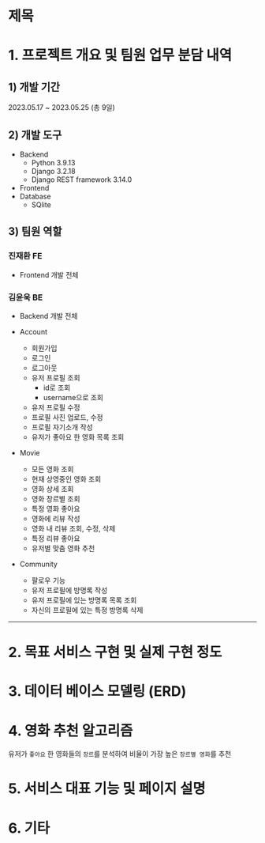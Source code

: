 # 제목

# 1. **프로젝트 개요 및 팀원 업무 분담 내역**

## 1) 개발 기간

2023.05.17 ~ 2023.05.25 (총 9일)

## 2) 개발 도구

- Backend
    - Python 3.9.13
    - Django 3.2.18
    - Django REST framework 3.14.0
- Frontend
- Database
    - SQlite

## 3) 팀원 역할

### 진재환 FE

- Frontend 개발 전체



### 김윤욱 BE

- Backend 개발 전체
-  Account
    - 회원가입
    - 로그인
    - 로그아웃
    - 유저 프로필 조회
        - id로 조회
        - username으로 조회
    - 유저 프로필 수정
    - 프로필 사진 업로드, 수정
    - 프로필 자기소개 작성
    - 유저가 좋아요 한 영화 목록 조회

- Movie
    - 모든 영화 조회
    - 현재 상영중인 영화 조회
    - 영화 상세 조회
    - 영화 장르별 조회
    - 특정 영화 좋아요
    - 영화에 리뷰 작성
    - 영화 내 리뷰 조회, 수정, 삭제
    - 특정 리뷰 좋아요
    - 유저별 맞춤 영화 추천

- Community
    - 팔로우 기능
    - 유저 프로필에 방명록 작성
    - 유저 프로필에 있는 방명록 목록 조회
    - 자신의 프로필에 있는 특정 방명록 삭제


---

# 2. 목표 서비스 구현 및 실제 구현 정도

# 3. 데이터 베이스 모델링 (ERD)

# 4. 영화 추천 알고리즘

유저가 `좋아요` 한 영화들의 `장르`를 분석하여 비율이 가장 높은 `장르별 영화`를 추천

# 5. 서비스 대표 기능 및 페이지 설명

# 6. 기타
